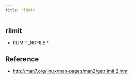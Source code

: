 ```yaml
---
title: rlimit
---
```


## rlimit


* RLIMIT_NOFILE
    * 

## Reference
* http://man7.org/linux/man-pages/man2/getrlimit.2.html

